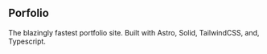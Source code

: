 ## Porfolio

The blazingly fastest portfolio site. Built with Astro, Solid, TailwindCSS, and, Typescript.
